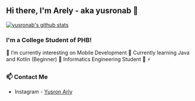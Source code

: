 ## Hi there, I'm Arely - aka yusronab 👋

[![yusronab's github stats](https://github-readme-stats.vercel.app/api?username=yusronab)](https://github.com/yusronab/yusronab)

### I'm a College Student of PHB!
 🔭 I’m currently interesting on Mobile Development
 🌱 Currently learning Java and Kotlin (Beginner)
 👯 Informatics Engineering Student
 🥅 
 ⚡ 

### 📫 Contact Me
- Instagram - [Yusron Arly](https://instagram.com/yusr0nab)
